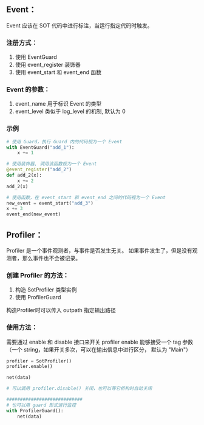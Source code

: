## Event：

   Event 应该在 SOT 代码中进行标注，当运行指定代码时触发。

### 注册方式：
1. 使用 EventGuard
2. 使用 event_register 装饰器
3. 使用 event_start 和 event_end 函数


### Event 的参数：
1. event_name 用于标识 Event 的类型
2. event_level 类似于 log_level 的机制, 默认为 0

### 示例
```py
# 使用 Guard，执行 Guard 内的代码视为一个 Event
with EventGuard("add_1"):
    x += 1

# 使用装饰器, 调用该函数视为一个 Event
@event_register("add_2")
def add_2(x):
    x += 2
add_2(x)

# 使用函数，在 event_start 和 event_end 之间的代码视为一个 Event
new_event = event_start("add_3")
x += 3
event_end(new_event)
```


## Profiler：

Profiler 是一个事件观测者，与事件是否发生无关。
如果事件发生了，但是没有观测者，那么事件也不会被记录。

### 创建 Profiler 的方法：
1. 构造 SotProfiler 类型实例
2. 使用 ProfilerGuard

构造Profiler时可以传入 outpath 指定输出路径

### 使用方法：
需要通过 enable 和 disable 接口来开关 profiler
enable 能够接受一个 tag 参数 （一个 string，如果开关多次，可以在输出信息中进行区分， 默认为 "Main"）

```py
profiler = SotProfiler()
profiler.enable()

net(data)

# 可以调用 profiler.disable() 关闭，也可以等它析构时自动关闭

############################
# 也可以用 guard 形式进行监控
with ProfilerGuard():
    net(data)
```
